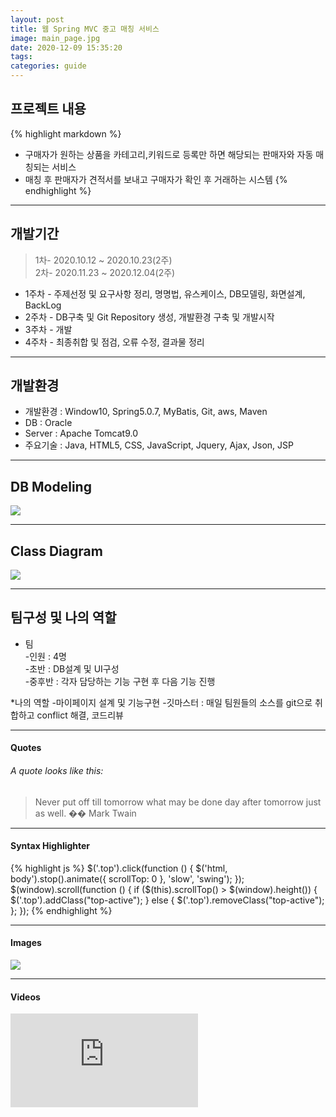 ```yaml
---
layout: post
title: 웹 Spring MVC 중고 매칭 서비스
image: main_page.jpg
date: 2020-12-09 15:35:20
tags:
categories: guide
---  
```

  
## 프로젝트 내용
{% highlight markdown %}
* 구매자가 원하는 상품을 카테고리,키워드로 등록만 하면  해당되는 판매자와 자동 매칭되는 서비스 
* 매칭 후 판매자가 견적서를 보내고 구매자가 확인 후 거래하는 시스템
{% endhighlight %}

***

## 개발기간  
>1차- 2020.10.12 ~ 2020.10.23(2주)   
2차- 2020.11.23 ~ 2020.12.04(2주)      

* 1주차 - 주제선정 및 요구사항 정리, 명명법, 유스케이스, DB모델링, 화면설계, BackLog  
* 2주차 - DB구축 및 Git Repository 생성, 개발환경 구축 및 개발시작  
* 3주차 - 개발  
* 4주차 - 최종취합 및 점검, 오류 수정, 결과물 정리  

***
## 개발환경

* 개발환경 : Window10, Spring5.0.7, MyBatis, Git, aws, Maven
* DB : Oracle
* Server : Apache Tomcat9.0
* 주요기술 : Java, HTML5, CSS, JavaScript, Jquery, Ajax, Json, JSP  

***

## DB Modeling

![]({{site.baseurl}}/images/ERD.jpg)

***

## Class Diagram

![]({{site.baseurl}}/images/ClassDiagram.jpg)

***

## 팀구성 및 나의 역할

* 팀  
-인원 : 4명  
-초반 : DB설계 및 UI구성  
-중후반 : 각자 담당하는 기능 구현 후 다음 기능 진행  

*나의 역할
-마이페이지 설계 및 기능구현
-깃마스터 : 매일 팀원들의 소스를 git으로 취합하고 conflict 해결, 코드리뷰

***



#### Quotes

###### A quote looks like this:

> Never put off till tomorrow what may be done day after tomorrow just as well. �� Mark Twain

***

#### Syntax Highlighter

{% highlight js %}
  $('.top').click(function () {
    $('html, body').stop().animate({ scrollTop: 0 }, 'slow', 'swing');
  });
  $(window).scroll(function () {
    if ($(this).scrollTop() > $(window).height()) {
      $('.top').addClass("top-active");
    } else {
      $('.top').removeClass("top-active");
    };
  });
{% endhighlight %}

***

#### Images

![]({{site.baseurl}}/images/2.jpg)

***

#### Videos

<iframe src='https://www.youtube.com/embed//VB88Y0Wy88s' frameborder='0' allowfullscreen></iframe>